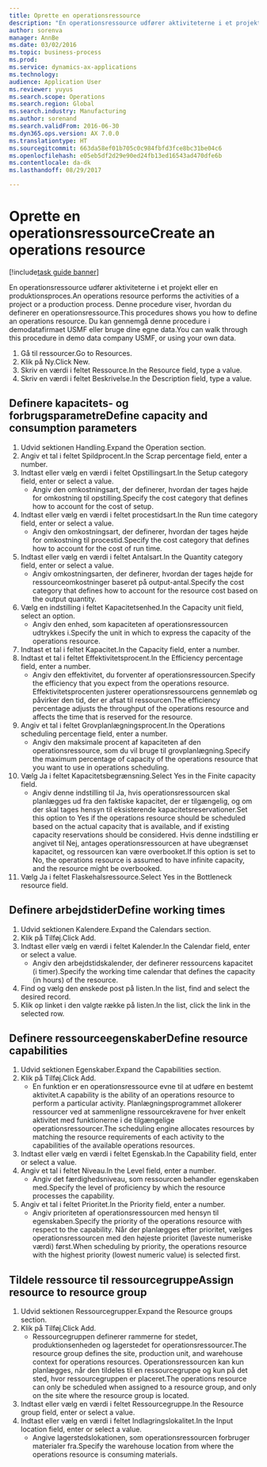 ```yaml
--- 
title: Oprette en operationsressource
description: "En operationsressource udfører aktiviteterne i et projekt eller en produktionsproces."
author: sorenva
manager: AnnBe
ms.date: 03/02/2016
ms.topic: business-process
ms.prod: 
ms.service: dynamics-ax-applications
ms.technology: 
audience: Application User
ms.reviewer: yuyus
ms.search.scope: Operations
ms.search.region: Global
ms.search.industry: Manufacturing
ms.author: sorenand
ms.search.validFrom: 2016-06-30
ms.dyn365.ops.version: AX 7.0.0
ms.translationtype: HT
ms.sourcegitcommit: 663da58ef01b705c0c984fbfd3fce8bc31be04c6
ms.openlocfilehash: e05eb5df2d29e90ed24fb13ed16543ad470dfe6b
ms.contentlocale: da-dk
ms.lasthandoff: 08/29/2017

---
```

# <a name="create-an-operations-resource"></a><span data-ttu-id="2c95f-103">Oprette en operationsressource</span><span class="sxs-lookup"><span data-stu-id="2c95f-103">Create an operations resource</span></span>

[!include[task guide banner](../../includes/task-guide-banner.md)]

<span data-ttu-id="2c95f-104">En operationsressource udfører aktiviteterne i et projekt eller en produktionsproces.</span><span class="sxs-lookup"><span data-stu-id="2c95f-104">An operations resource performs the activities of a project or a production process.</span></span> <span data-ttu-id="2c95f-105">Denne procedure viser, hvordan du definerer en operationsressource.</span><span class="sxs-lookup"><span data-stu-id="2c95f-105">This procedures shows you how to define an operations resource.</span></span> <span data-ttu-id="2c95f-106">Du kan gennemgå denne procedure i demodatafirmaet USMF eller bruge dine egne data.</span><span class="sxs-lookup"><span data-stu-id="2c95f-106">You can walk through this procedure in demo data company USMF, or using your own data.</span></span>

1. <span data-ttu-id="2c95f-107">Gå til ressourcer.</span><span class="sxs-lookup"><span data-stu-id="2c95f-107">Go to Resources.</span></span>
2. <span data-ttu-id="2c95f-108">Klik på Ny.</span><span class="sxs-lookup"><span data-stu-id="2c95f-108">Click New.</span></span>
3. <span data-ttu-id="2c95f-109">Skriv en værdi i feltet Ressource.</span><span class="sxs-lookup"><span data-stu-id="2c95f-109">In the Resource field, type a value.</span></span>
4. <span data-ttu-id="2c95f-110">Skriv en værdi i feltet Beskrivelse.</span><span class="sxs-lookup"><span data-stu-id="2c95f-110">In the Description field, type a value.</span></span>

## <a name="define-capacity-and-consumption-parameters"></a><span data-ttu-id="2c95f-111">Definere kapacitets- og forbrugsparametre</span><span class="sxs-lookup"><span data-stu-id="2c95f-111">Define capacity and consumption parameters</span></span>
1. <span data-ttu-id="2c95f-112">Udvid sektionen Handling.</span><span class="sxs-lookup"><span data-stu-id="2c95f-112">Expand the Operation section.</span></span>
2. <span data-ttu-id="2c95f-113">Angiv et tal i feltet Spildprocent.</span><span class="sxs-lookup"><span data-stu-id="2c95f-113">In the Scrap percentage field, enter a number.</span></span>
3. <span data-ttu-id="2c95f-114">Indtast eller vælg en værdi i feltet Opstillingsart.</span><span class="sxs-lookup"><span data-stu-id="2c95f-114">In the Setup category field, enter or select a value.</span></span>
    * <span data-ttu-id="2c95f-115">Angiv den omkostningsart, der definerer, hvordan der tages højde for omkostning til opstilling.</span><span class="sxs-lookup"><span data-stu-id="2c95f-115">Specify the cost category that defines how to account for the cost of setup.</span></span>  
4. <span data-ttu-id="2c95f-116">Indtast eller vælg en værdi i feltet procestidsart.</span><span class="sxs-lookup"><span data-stu-id="2c95f-116">In the Run time category field, enter or select a value.</span></span>
    * <span data-ttu-id="2c95f-117">Angiv den omkostningsart, der definerer, hvordan der tages højde for omkostning til procestid.</span><span class="sxs-lookup"><span data-stu-id="2c95f-117">Specify the cost category that defines how to account for the cost of run time.</span></span>  
5. <span data-ttu-id="2c95f-118">Indtast eller vælg en værdi i feltet Antalsart.</span><span class="sxs-lookup"><span data-stu-id="2c95f-118">In the Quantity category field, enter or select a value.</span></span>
    * <span data-ttu-id="2c95f-119">Angiv omkostningsarten, der definerer, hvordan der tages højde for ressourceomkostninger baseret på output-antal.</span><span class="sxs-lookup"><span data-stu-id="2c95f-119">Specify the cost category that defines how to account for the resource cost based on the output quantity.</span></span>  
6. <span data-ttu-id="2c95f-120">Vælg en indstilling i feltet Kapacitetsenhed.</span><span class="sxs-lookup"><span data-stu-id="2c95f-120">In the Capacity unit field, select an option.</span></span>
    * <span data-ttu-id="2c95f-121">Angiv den enhed, som kapaciteten af operationsressourcen udtrykkes i.</span><span class="sxs-lookup"><span data-stu-id="2c95f-121">Specify the unit in which to express the capacity of the operations resource.</span></span>  
7. <span data-ttu-id="2c95f-122">Indtast et tal i feltet Kapacitet.</span><span class="sxs-lookup"><span data-stu-id="2c95f-122">In the Capacity field, enter a number.</span></span>
8. <span data-ttu-id="2c95f-123">Indtast et tal i feltet Effektivitetsprocent.</span><span class="sxs-lookup"><span data-stu-id="2c95f-123">In the Efficiency percentage field, enter a number.</span></span>
    * <span data-ttu-id="2c95f-124">Angiv den effektivitet, du forventer af operationsressourcen.</span><span class="sxs-lookup"><span data-stu-id="2c95f-124">Specify the efficiency that you expect from the operations resource.</span></span> <span data-ttu-id="2c95f-125">Effektivitetsprocenten justerer operationsressourcens gennemløb og påvirker den tid, der er afsat til ressourcen.</span><span class="sxs-lookup"><span data-stu-id="2c95f-125">The efficiency percentage adjusts the throughput of the operations resource and affects the time that is reserved for the resource.</span></span>  
9. <span data-ttu-id="2c95f-126">Angiv et tal i feltet Grovplanlægningsprocent.</span><span class="sxs-lookup"><span data-stu-id="2c95f-126">In the Operations scheduling percentage field, enter a number.</span></span>
    * <span data-ttu-id="2c95f-127">Angiv den maksimale procent af kapaciteten af den operationsressource, som du vil bruge til grovplanlægning.</span><span class="sxs-lookup"><span data-stu-id="2c95f-127">Specify the maximum percentage of capacity of the operations resource that you want to use in operations scheduling.</span></span>  
10. <span data-ttu-id="2c95f-128">Vælg Ja i feltet Kapacitetsbegrænsning.</span><span class="sxs-lookup"><span data-stu-id="2c95f-128">Select Yes in the Finite capacity field.</span></span>
    * <span data-ttu-id="2c95f-129">Angiv denne indstilling til Ja, hvis operationsressourcen skal planlægges ud fra den faktiske kapacitet, der er tilgængelig, og om der skal tages hensyn til eksisterende kapacitetsreservationer.</span><span class="sxs-lookup"><span data-stu-id="2c95f-129">Set this option to Yes if the operations resource should be scheduled based on the actual capacity that is available, and if existing capacity reservations should be considered.</span></span> <span data-ttu-id="2c95f-130">Hvis denne indstilling er angivet til Nej, antages operationsressourcen at have ubegrænset kapacitet, og ressourcen kan være overbooket.</span><span class="sxs-lookup"><span data-stu-id="2c95f-130">If this option is set to No, the operations resource is assumed to have infinite capacity, and the resource might be overbooked.</span></span>  
11. <span data-ttu-id="2c95f-131">Vælg Ja i feltet Flaskehalsressource.</span><span class="sxs-lookup"><span data-stu-id="2c95f-131">Select Yes in the Bottleneck resource field.</span></span>

## <a name="define-working-times"></a><span data-ttu-id="2c95f-132">Definere arbejdstider</span><span class="sxs-lookup"><span data-stu-id="2c95f-132">Define working times</span></span>
1. <span data-ttu-id="2c95f-133">Udvid sektionen Kalendere.</span><span class="sxs-lookup"><span data-stu-id="2c95f-133">Expand the Calendars section.</span></span>
2. <span data-ttu-id="2c95f-134">Klik på Tilføj.</span><span class="sxs-lookup"><span data-stu-id="2c95f-134">Click Add.</span></span>
3. <span data-ttu-id="2c95f-135">Indtast eller vælg en værdi i feltet Kalender.</span><span class="sxs-lookup"><span data-stu-id="2c95f-135">In the Calendar field, enter or select a value.</span></span>
    * <span data-ttu-id="2c95f-136">Angiv den arbejdstidskalender, der definerer ressourcens kapacitet (i timer).</span><span class="sxs-lookup"><span data-stu-id="2c95f-136">Specify the working time calendar that defines the capacity (in hours) of the resource.</span></span>  
4. <span data-ttu-id="2c95f-137">Find og vælg den ønskede post på listen.</span><span class="sxs-lookup"><span data-stu-id="2c95f-137">In the list, find and select the desired record.</span></span>
5. <span data-ttu-id="2c95f-138">Klik op linket i den valgte række på listen.</span><span class="sxs-lookup"><span data-stu-id="2c95f-138">In the list, click the link in the selected row.</span></span>

## <a name="define-resource-capabilities"></a><span data-ttu-id="2c95f-139">Definere ressourceegenskaber</span><span class="sxs-lookup"><span data-stu-id="2c95f-139">Define resource capabilities</span></span>
1. <span data-ttu-id="2c95f-140">Udvid sektionen Egenskaber.</span><span class="sxs-lookup"><span data-stu-id="2c95f-140">Expand the Capabilities section.</span></span>
2. <span data-ttu-id="2c95f-141">Klik på Tilføj.</span><span class="sxs-lookup"><span data-stu-id="2c95f-141">Click Add.</span></span>
    * <span data-ttu-id="2c95f-142">En funktion er en operationsressource evne til at udføre en bestemt aktivitet.</span><span class="sxs-lookup"><span data-stu-id="2c95f-142">A capability is the ability of an operations resource to perform a particular activity.</span></span> <span data-ttu-id="2c95f-143">Planlægningsprogrammet allokerer ressourcer ved at sammenligne ressourcekravene for hver enkelt aktivitet med funktionerne i de tilgængelige operationsressourcer.</span><span class="sxs-lookup"><span data-stu-id="2c95f-143">The scheduling engine allocates resources by matching the resource requirements of each activity to the capabilities of the available operations resources.</span></span>  
3. <span data-ttu-id="2c95f-144">Indtast eller vælg en værdi i feltet Egenskab.</span><span class="sxs-lookup"><span data-stu-id="2c95f-144">In the Capability field, enter or select a value.</span></span>
4. <span data-ttu-id="2c95f-145">Angiv et tal i feltet Niveau.</span><span class="sxs-lookup"><span data-stu-id="2c95f-145">In the Level field, enter a number.</span></span>
    * <span data-ttu-id="2c95f-146">Angiv det færdighedsniveau, som ressourcen behandler egenskaben med.</span><span class="sxs-lookup"><span data-stu-id="2c95f-146">Specify the level of proficiency by which the resource processes the capability.</span></span>  
5. <span data-ttu-id="2c95f-147">Angiv et tal i feltet Prioritet.</span><span class="sxs-lookup"><span data-stu-id="2c95f-147">In the Priority field, enter a number.</span></span>
    * <span data-ttu-id="2c95f-148">Angiv prioriteten af operationsressourcen med hensyn til egenskaben.</span><span class="sxs-lookup"><span data-stu-id="2c95f-148">Specify the priority of the operations resource with respect to the capability.</span></span> <span data-ttu-id="2c95f-149">Når der planlægges efter prioritet, vælges operationsressourcen med den højeste prioritet (laveste numeriske værdi) først.</span><span class="sxs-lookup"><span data-stu-id="2c95f-149">When scheduling by priority, the operations resource with the highest priority (lowest numeric value) is selected first.</span></span>  

## <a name="assign-resource-to-resource-group"></a><span data-ttu-id="2c95f-150">Tildele ressource til ressourcegruppe</span><span class="sxs-lookup"><span data-stu-id="2c95f-150">Assign resource to resource group</span></span>
1. <span data-ttu-id="2c95f-151">Udvid sektionen Ressourcegrupper.</span><span class="sxs-lookup"><span data-stu-id="2c95f-151">Expand the Resource groups section.</span></span>
2. <span data-ttu-id="2c95f-152">Klik på Tilføj.</span><span class="sxs-lookup"><span data-stu-id="2c95f-152">Click Add.</span></span>
    * <span data-ttu-id="2c95f-153">Ressourcegruppen definerer rammerne for stedet, produktionsenheden og lagerstedet for operationsressourcer.</span><span class="sxs-lookup"><span data-stu-id="2c95f-153">The resource group defines the site, production unit, and warehouse context for operations resources.</span></span> <span data-ttu-id="2c95f-154">Operationsressourcen kan kun planlægges, når den tildeles til en ressourcegruppe og kun på det sted, hvor ressourcegruppen er placeret.</span><span class="sxs-lookup"><span data-stu-id="2c95f-154">The operations resource can only be scheduled when assigned to a resource group, and only on the site where the resource group is located.</span></span>  
3. <span data-ttu-id="2c95f-155">Indtast eller vælg en værdi i feltet Ressourcegruppe.</span><span class="sxs-lookup"><span data-stu-id="2c95f-155">In the Resource group field, enter or select a value.</span></span>
4. <span data-ttu-id="2c95f-156">Indtast eller vælg en værdi i feltet Indlagringslokalitet.</span><span class="sxs-lookup"><span data-stu-id="2c95f-156">In the Input location field, enter or select a value.</span></span>
    * <span data-ttu-id="2c95f-157">Angive lagerstedslokationen, som operationsressourcen forbruger materialer fra.</span><span class="sxs-lookup"><span data-stu-id="2c95f-157">Specify the warehouse location from where the operations resource is consuming materials.</span></span>  


